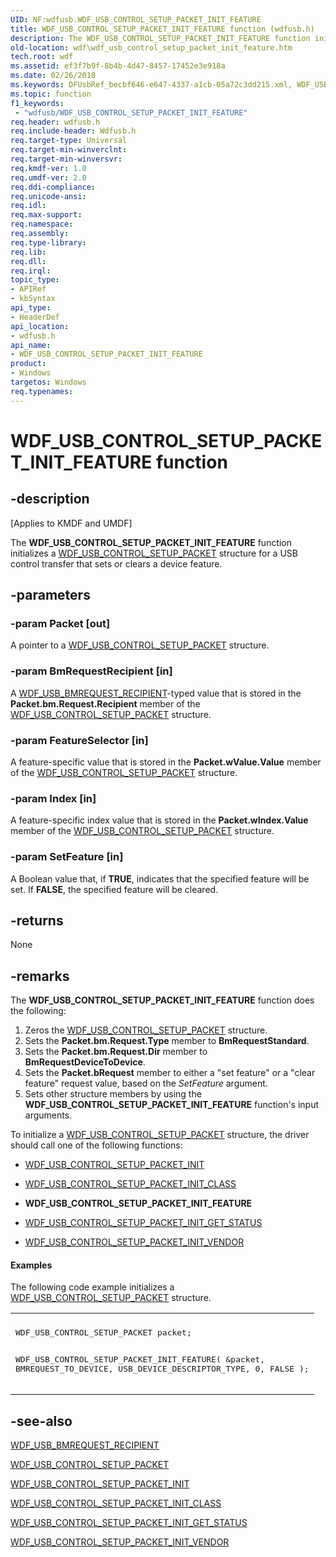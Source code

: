 ```yaml
---
UID: NF:wdfusb.WDF_USB_CONTROL_SETUP_PACKET_INIT_FEATURE
title: WDF_USB_CONTROL_SETUP_PACKET_INIT_FEATURE function (wdfusb.h)
description: The WDF_USB_CONTROL_SETUP_PACKET_INIT_FEATURE function initializes a WDF_USB_CONTROL_SETUP_PACKET structure for a USB control transfer that sets or clears a device feature.
old-location: wdf\wdf_usb_control_setup_packet_init_feature.htm
tech.root: wdf
ms.assetid: ef3f7b9f-8b4b-4d47-8457-17452e3e918a
ms.date: 02/26/2018
ms.keywords: DFUsbRef_becbf646-e647-4337-a1cb-05a72c3dd215.xml, WDF_USB_CONTROL_SETUP_PACKET_INIT_FEATURE, WDF_USB_CONTROL_SETUP_PACKET_INIT_FEATURE function, kmdf.wdf_usb_control_setup_packet_init_feature, wdf.wdf_usb_control_setup_packet_init_feature, wdfusb/WDF_USB_CONTROL_SETUP_PACKET_INIT_FEATURE
ms.topic: function
f1_keywords:
 - "wdfusb/WDF_USB_CONTROL_SETUP_PACKET_INIT_FEATURE"
req.header: wdfusb.h
req.include-header: Wdfusb.h
req.target-type: Universal
req.target-min-winverclnt: 
req.target-min-winversvr: 
req.kmdf-ver: 1.0
req.umdf-ver: 2.0
req.ddi-compliance: 
req.unicode-ansi: 
req.idl: 
req.max-support: 
req.namespace: 
req.assembly: 
req.type-library: 
req.lib: 
req.dll: 
req.irql: 
topic_type:
- APIRef
- kbSyntax
api_type:
- HeaderDef
api_location:
- wdfusb.h
api_name:
- WDF_USB_CONTROL_SETUP_PACKET_INIT_FEATURE
product:
- Windows
targetos: Windows
req.typenames: 
---
```


# WDF_USB_CONTROL_SETUP_PACKET_INIT_FEATURE function


## -description


<p class="CCE_Message">[Applies to KMDF and UMDF]</p>

The <b>WDF_USB_CONTROL_SETUP_PACKET_INIT_FEATURE</b> function initializes a <a href="https://docs.microsoft.com/windows-hardware/drivers/ddi/content/wdfusb/ns-wdfusb-_wdf_usb_control_setup_packet">WDF_USB_CONTROL_SETUP_PACKET</a> structure for a USB control transfer that sets or clears a device feature.


## -parameters




### -param Packet [out]

A pointer to a <a href="https://docs.microsoft.com/windows-hardware/drivers/ddi/content/wdfusb/ns-wdfusb-_wdf_usb_control_setup_packet">WDF_USB_CONTROL_SETUP_PACKET</a> structure.


### -param BmRequestRecipient [in]

A <a href="https://docs.microsoft.com/windows-hardware/drivers/ddi/content/wdfusb/ne-wdfusb-_wdf_usb_bmrequest_recipient">WDF_USB_BMREQUEST_RECIPIENT</a>-typed value that is stored in the <b>Packet.bm.Request.Recipient</b> member of the <a href="https://docs.microsoft.com/windows-hardware/drivers/ddi/content/wdfusb/ns-wdfusb-_wdf_usb_control_setup_packet">WDF_USB_CONTROL_SETUP_PACKET</a> structure. 


### -param FeatureSelector [in]

A feature-specific value that is stored in the <b>Packet.wValue.Value</b> member of the <a href="https://docs.microsoft.com/windows-hardware/drivers/ddi/content/wdfusb/ns-wdfusb-_wdf_usb_control_setup_packet">WDF_USB_CONTROL_SETUP_PACKET</a> structure.


### -param Index [in]

A feature-specific index value that is stored in the <b>Packet.wIndex.Value</b> member of the <a href="https://docs.microsoft.com/windows-hardware/drivers/ddi/content/wdfusb/ns-wdfusb-_wdf_usb_control_setup_packet">WDF_USB_CONTROL_SETUP_PACKET</a> structure.


### -param SetFeature [in]

A Boolean value that, if <b>TRUE</b>, indicates that the specified feature will be set. If <b>FALSE</b>, the specified feature will be cleared.


## -returns



None




## -remarks



The <b>WDF_USB_CONTROL_SETUP_PACKET_INIT_FEATURE</b> function does the following:

<ol>
<li>
Zeros the <a href="https://docs.microsoft.com/windows-hardware/drivers/ddi/content/wdfusb/ns-wdfusb-_wdf_usb_control_setup_packet">WDF_USB_CONTROL_SETUP_PACKET</a> structure.

</li>
<li>
Sets the <b>Packet.bm.Request.Type</b> member to <b>BmRequestStandard</b>.

</li>
<li>
Sets the <b>Packet.bm.Request.Dir</b> member to <b>BmRequestDeviceToDevice</b>.

</li>
<li>
Sets the <b>Packet.bRequest</b> member to either a "set feature" or a "clear feature" request value, based on the <i>SetFeature</i> argument.

</li>
<li>
Sets other structure members by using the <b>WDF_USB_CONTROL_SETUP_PACKET_INIT_FEATURE</b> function's input arguments.

</li>
</ol>
To initialize a <a href="https://docs.microsoft.com/windows-hardware/drivers/ddi/content/wdfusb/ns-wdfusb-_wdf_usb_control_setup_packet">WDF_USB_CONTROL_SETUP_PACKET</a> structure, the driver should call one of the following functions:

<ul>
<li>

<a href="https://docs.microsoft.com/windows-hardware/drivers/ddi/content/wdfusb/nf-wdfusb-wdf_usb_control_setup_packet_init">WDF_USB_CONTROL_SETUP_PACKET_INIT</a>


</li>
<li>

<a href="https://docs.microsoft.com/windows-hardware/drivers/ddi/content/wdfusb/nf-wdfusb-wdf_usb_control_setup_packet_init_class">WDF_USB_CONTROL_SETUP_PACKET_INIT_CLASS</a>


</li>
<li>
<b>WDF_USB_CONTROL_SETUP_PACKET_INIT_FEATURE</b>

</li>
<li>

<a href="https://docs.microsoft.com/windows-hardware/drivers/ddi/content/wdfusb/nf-wdfusb-wdf_usb_control_setup_packet_init_get_status">WDF_USB_CONTROL_SETUP_PACKET_INIT_GET_STATUS</a>


</li>
<li>

<a href="https://docs.microsoft.com/windows-hardware/drivers/ddi/content/wdfusb/nf-wdfusb-wdf_usb_control_setup_packet_init_vendor">WDF_USB_CONTROL_SETUP_PACKET_INIT_VENDOR</a>


</li>
</ul>

#### Examples

The following code example initializes a <a href="https://docs.microsoft.com/windows-hardware/drivers/ddi/content/wdfusb/ns-wdfusb-_wdf_usb_control_setup_packet">WDF_USB_CONTROL_SETUP_PACKET</a> structure.

<div class="code"><span codelanguage=""><table>
<tr>
<th></th>
</tr>
<tr>
<td>
<pre>WDF_USB_CONTROL_SETUP_PACKET packet;

WDF_USB_CONTROL_SETUP_PACKET_INIT_FEATURE(
                                          &packet,
                                          BMREQUEST_TO_DEVICE,
                                          USB_DEVICE_DESCRIPTOR_TYPE,
                                          0,
                                          FALSE
                                          );</pre>
</td>
</tr>
</table></span></div>



## -see-also




<a href="https://docs.microsoft.com/windows-hardware/drivers/ddi/content/wdfusb/ne-wdfusb-_wdf_usb_bmrequest_recipient">WDF_USB_BMREQUEST_RECIPIENT</a>



<a href="https://docs.microsoft.com/windows-hardware/drivers/ddi/content/wdfusb/ns-wdfusb-_wdf_usb_control_setup_packet">WDF_USB_CONTROL_SETUP_PACKET</a>



<a href="https://docs.microsoft.com/windows-hardware/drivers/ddi/content/wdfusb/nf-wdfusb-wdf_usb_control_setup_packet_init">WDF_USB_CONTROL_SETUP_PACKET_INIT</a>



<a href="https://docs.microsoft.com/windows-hardware/drivers/ddi/content/wdfusb/nf-wdfusb-wdf_usb_control_setup_packet_init_class">WDF_USB_CONTROL_SETUP_PACKET_INIT_CLASS</a>



<a href="https://docs.microsoft.com/windows-hardware/drivers/ddi/content/wdfusb/nf-wdfusb-wdf_usb_control_setup_packet_init_get_status">WDF_USB_CONTROL_SETUP_PACKET_INIT_GET_STATUS</a>



<a href="https://docs.microsoft.com/windows-hardware/drivers/ddi/content/wdfusb/nf-wdfusb-wdf_usb_control_setup_packet_init_vendor">WDF_USB_CONTROL_SETUP_PACKET_INIT_VENDOR</a>
 

 

